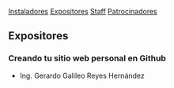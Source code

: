 [Instaladores](./instaladores.md) [Expositores](./expositores) [Staff](./staff.md) [Patrocinadores](./patrocinadores.md)

## Expositores

### Creando tu sitio web personal en Github
- Ing. Gerardo Galileo Reyes Hernández
